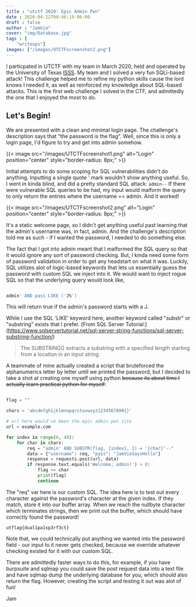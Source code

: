 ```yaml
---
title : "utctf 2020: Epic Admin Pwn"
date : 2020-04-22T00:46:19-06:00
draft : false
author : "JamVie"
cover: "img/Database.jpg"
tags : [
    "writeups"]
images: ["/images/UTCTFscreenshot2.png"]
---
```


I particpated in UTCTF with my team in March 2020, held and operated by the University of Texas [ISSS](https://www.isss.io/). My team and I solved a very fun SQLi-based attack! This challenge helped me to refine my python skills cause the lord knows I needed it, as well as reinforced my knowledge about SQL-based attacks. This is the first web challenge I solved in the CTF, and admittedly the one that I enjoyed the most to do.


Let's Begin!
----

We are presented with a clean and minimal login page. The challenge's description says that "the password is the flag". Well, since this is only a login page, I'd figure to try and get into admin somehow.

{{< image src="/images/UTCTFscreenshot1.png" alt="Login" position="center" style="border-radius: 8px;" >}}

Initial attempts to do some scoping for SQL vulnerabilities didn't do anything. Inputting a single quote ' mark wouldn't show anything useful. So, I went in kinda blind, and did a pretty standard SQL attack: ```admin--``` If there were vulnerable SQL queries to be had, my input would malform the query to only return the entries where the username == admin. 
And it worked! 


{{< image src="/images/UTCTFscreenshot2.png" alt="Login" position="center" style="border-radius: 8px;" >}}


It's a static welcome page, so I didn't get anything useful past learning that the admin's username was, in fact, admin. And the challenge's description told me as such - if I wanted the password, I needed to do something else. 

The fact that I got into admin meant that I malformed the SQL query so that it would ignore any sort of password checking. But, I kinda need some form of password validation in order to get any headstart on what it was. Luckily, SQL utilizes alot of logic-based keywords that lets us essentially guess the password with custom SQL we inject into it. We would want to inject rogue SQL so that the underlying query would look like,

```SQL

admin' AND pass LIKE ('J%')

```

This will return true if the admin's password starts with a J.

While I use the SQL 'LIKE' keyword here, another keyword called "substr" or "substring" exists that I prefer. [From SQL Server Tutorial:] (https://www.sqlservertutorial.net/sql-server-string-functions/sql-server-substring-function/)

>The SUBSTRING() extracts a substring with a specified length starting from a location in an input string.


A teammate of mine actually created a script that bruteforced the alphanumerics letter by letter until we printed the password, but I decided to take a shot at creating one myself using python ~~because its about time I actually learn practical python for myself~~:

```python

flag = ""

chars = 'abcdefghijklmnopqrstuvwxyz1234567890{}'

# url here would've been the epic admin pwn site
url = example.com

for index in range(0, 40):
    for char in chars: 
        req = "admin' AND SUBSTR(flag, {index}, 1) = '{char}'--" 
        data = {"username": req, "pass": "JamVieSaysHello"} 
        response = requests.post(url, data)
        if response.text.equals('Welcome, admin!') > 0: 
            flag += char 
            print(flag) 
            continue 
```

The "req" var here is our custom SQL. The idea here is to test out every character against the password's character at the given index. If they match, store it into our buffer array. When we reach the nullbyte character which terminates strings, then we print out the buffer, which should have correctly found the password! 

```
utflag{dual1pa1sp3rf3ct}
```

Note that, we could technically put anything we wanted into the password field - our input to it never gets checked, because we override whatever checking existed for it with our custom SQL. 

There are admittedly faster ways to do this, for example, if you have burpsuite and sqlmap you could save the post request data into a text file and have sqlmap dump the underlying database for you, which should also return the flag. However, creating the script and testing it out was alot of fun! 

Jam